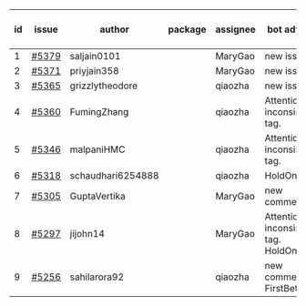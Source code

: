 | id | issue | author | package | assignee | bot advice | created date of issue | target release date | date from target |
| ------ | ------ | ------ | ------ | ------ | ------ | ------ | ------ | :-----: |
| 1 | [#5379](https://github.com/Azure/sdk-release-request/issues/5379) | saljain0101 |  | MaryGao | new issue. | 07-26 | 08-22 |  |
| 2 | [#5371](https://github.com/Azure/sdk-release-request/issues/5371) | priyjain358 |  | MaryGao | new issue. | 07-24 | 08-22 |  |
| 3 | [#5365](https://github.com/Azure/sdk-release-request/issues/5365) | grizzlytheodore |  | qiaozha | new issue. | 07-18 | 08-23 |  |
| 4 | [#5360](https://github.com/Azure/sdk-release-request/issues/5360) | FumingZhang |  | qiaozha | Attention to inconsistent tag. | 07-18 | 08-22 |  |
| 5 | [#5346](https://github.com/Azure/sdk-release-request/issues/5346) | malpaniHMC |  | qiaozha | Attention to inconsistent tag. | 07-18 | 08-23 |  |
| 6 | [#5318](https://github.com/Azure/sdk-release-request/issues/5318) | schaudhari6254888 |  | qiaozha | HoldOn. | 07-05 | 07-24 |  |
| 7 | [#5305](https://github.com/Azure/sdk-release-request/issues/5305) | GuptaVertika |  | MaryGao | new comment. | 06-27 | 07-25 |  |
| 8 | [#5297](https://github.com/Azure/sdk-release-request/issues/5297) | jijohn14 |  | MaryGao | Attention to inconsistent tag. HoldOn. | 06-25 | 07-26 |  |
| 9 | [#5256](https://github.com/Azure/sdk-release-request/issues/5256) | sahilarora92 |  | qiaozha | new comment. FirstBeta. | 06-05 | 06-28 |  |
